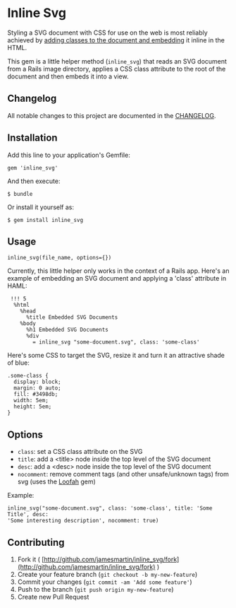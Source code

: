 # Inline Svg

Styling a SVG document with CSS for use on the web is most reliably achieved by
[adding classes to the document and
embedding](http://css-tricks.com/using-svg/) it inline in the HTML.

This gem is a little helper method (`inline_svg`) that reads an SVG document from a Rails
image directory, applies a CSS class attribute to the root of the document and
then embeds it into a view.

## Changelog

All notable changes to this project are documented in the
[CHANGELOG](https://github.com/jamesmartin/inline_svg/blob/master/CHANGELOG.md).

## Installation

Add this line to your application's Gemfile:

    gem 'inline_svg'

And then execute:

    $ bundle

Or install it yourself as:

    $ gem install inline_svg

## Usage

```
inline_svg(file_name, options={})
```

Currently, this little helper only works in the context of a Rails app. Here's
an example of embedding an SVG document and applying a 'class' attribute in
HAML:

```
 !!! 5 
  %html
    %head
      %title Embedded SVG Documents
    %body
      %h1 Embedded SVG Documents
      %div
        = inline_svg "some-document.svg", class: 'some-class'
```

Here's some CSS to target the SVG, resize it and turn it an attractive shade of
blue:

```
.some-class {
  display: block;
  margin: 0 auto;
  fill: #3498db;
  width: 5em;
  height: 5em;
}
```

## Options
* `class`: set a CSS class attribute on the SVG
* `title`: add a \<title\> node inside the top level of the SVG document
* `desc`: add a \<desc\> node inside the top level of the SVG document
* `nocomment`: remove comment tags (and other unsafe/unknown tags) from svg
  (uses the [Loofah](https://github.com/flavorjones/loofah) gem)

Example:

```
inline_svg("some-document.svg", class: 'some-class', title: 'Some Title', desc:
'Some interesting description', nocomment: true)
```

## Contributing

1. Fork it ( [http://github.com/jamesmartin/inline_svg/fork](http://github.com/jamesmartin/inline_svg/fork) )
2. Create your feature branch (`git checkout -b my-new-feature`)
3. Commit your changes (`git commit -am 'Add some feature'`)
4. Push to the branch (`git push origin my-new-feature`)
5. Create new Pull Request
